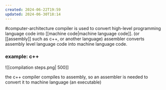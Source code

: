 ```yaml
---
created: 2024-06-22T19:59
updated: 2024-06-30T18:14
---
```

#computer-architecture 
compiler is used to convert high-level programming language code into [[machine code|machine language code]]. (or [[assembly]] such as c++, or another language)
assembler converts assembly level language code into machine language code.

### example: c++
![[compilation steps.png| 500]]

the c++ compiler compiles to assembly, so an assembler is needed to convert it to machine language (an executable)